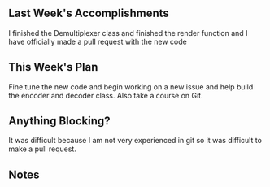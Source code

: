 ## Last Week's Accomplishments
I finished the Demultiplexer class and finished the render function and I have officially made a pull request with the new code

## This Week's Plan
Fine tune the new code and begin working on a new issue and help build the encoder and decoder class. Also take a course on Git.   
## Anything Blocking?
It was difficult because I am not very experienced in git so it was difficult to make a pull request. 
## Notes
